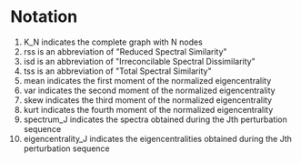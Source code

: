 # Notation
1. K_N indicates the complete graph with N nodes
2. rss is an abbreviation of "Reduced Spectral Similarity"
3. isd is an abbreviation of "Irreconcilable Spectral Dissimilarity"
4. tss is an abbreviation of "Total Spectral Similarity"
5. mean indicates the first moment of the normalized eigencentrality
6. var indicates the second moment of the normalized eigencentrality
7. skew indicates the third moment of the normalized eigencentrality
8. kurt indicates the fourth moment of the normalized eigencentrality
9. spectrum_J indicates the spectra obtained during the Jth perturbation sequence
10. eigencentrality_J indicates the eigencentralities obtained during the Jth perturbation sequence